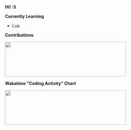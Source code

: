 <b>Hi! :3</b>

<b>Currently Learning</b>

- Lua

<!-- TOLEARN LIST: -->
<!-- - Rust -->

<b>Contributions</b>

<img
    src="https://github-readme-stats-git-masterrstaa-rickstaa.vercel.app/api?username=mrtnvgr&count_private=true&hide_title=true&bg_color=000000&text_color=dadada&show_icons=true&icon_color=dadada&ring_color=dadada&include_all_commits=true&hide=stars,contribs&border_radius=0&hide_rank=true&card_width=400px&custom_title=."
    width="400px"
    height="115px"
/>

<b>Wakatime "Coding Activity" Chart</b>

<!-- use github actions, add Languages(with whitelist), editor/os-->

<img
     src="https://wakatime.com/share/@mrtnvgr/9071bc87-0381-497a-ae3b-e56d7a9c7a5a.svg"
     width="400px"
     height="115px"
/>
